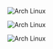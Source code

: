 ![Arch Linux](https://i.ibb.co/Nm1Wk4c/Screenshot-from-2024-07-04-15-06-36.png)

![Arch Linux](https://i.ibb.co/tP4khPN/Screenshot-from-2024-07-04-15-06-51.png)

![Arch Linux](https://i.ibb.co/ws830kW/Screenshot-from-2024-07-04-15-16-05.png)